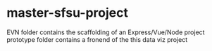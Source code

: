 # master-sfsu-project
EVN folder contains the scaffolding of an Express/Vue/Node project
prototype folder contains a fronend of the this data viz project
